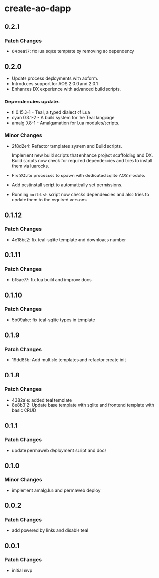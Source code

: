 # create-ao-dapp

## 0.2.1

### Patch Changes

- 84bea57: fix lua sqlite template by removing ao dependency

## 0.2.0

- Update process deployments with aoform.
- Introduces support for AOS 2.0.0 and 2.0.1
- Enhances DX experience with advanced build scripts.

### Dependencies update:

- tl 0.15.3-1 - Teal, a typed dialect of Lua
- cyan 0.3.1-2 - A build system for the Teal language
- amalg 0.8-1 - Amalgamation for Lua modules/scripts.

### Minor Changes

- 2f8d2e4: Refactor templates system and Build scripts.

  Implement new build scripts that enhance project scaffolding and DX.
  Build scripts now check for required dependencies and tries to install them via luarocks.

- Fix SQLite processes to spawn with dedicated sqlite AOS module.
- Add postinstall script to automatically set permissions.
- Running `build.sh` script now checks dependencies and also tries to update them to the required versions.

## 0.1.12

### Patch Changes

- 4e18be2: fix teal-sqlite template and downloads number

## 0.1.11

### Patch Changes

- bf5ae77: fix lua build and improve docs

## 0.1.10

### Patch Changes

- 5b09abe: fix teal-sqlite types in template

## 0.1.9

### Patch Changes

- 19dd86b: Add multiple templates and refactor create init

## 0.1.8

### Patch Changes

- 4382a1e: added teal template
- 8e8b312: Update base template with sqlite and frontend template with basic CRUD

## 0.1.1

### Patch Changes

- update permaweb deployment script and docs

## 0.1.0

### Minor Changes

- implement amalg.lua and permaweb deploy

## 0.0.2

### Patch Changes

- add powered by links and disable teal

## 0.0.1

### Patch Changes

- initial mvp
